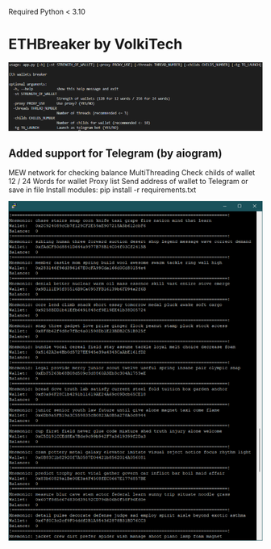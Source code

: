 Required Python < 3.10

#  ETHBreaker by VolkiTech

![Screenshot](usage.png)

## Added support for Telegram (by aiogram)
MEW network for checking balance
MultiThreading
Check childs of wallet
12 / 24 Words for wallet
Proxy list
Send address of wallet to Telegram or save in file
Install modules: pip install -r requirements.txt

![Screenshot](ETHtest.png)
